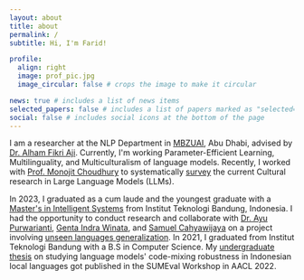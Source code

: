 ```yaml
---
layout: about
title: about
permalink: /
subtitle: Hi, I'm Farid! 

profile:
  align: right
  image: prof_pic.jpg
  image_circular: false # crops the image to make it circular

news: true # includes a list of news items
selected_papers: false # includes a list of papers marked as "selected={true}"
social: false # includes social icons at the bottom of the page
---
```


I am a researcher at the NLP Department in [MBZUAI](https://mbzuai.ac.ae/), Abu Dhabi, advised by <br>[Dr. Alham Fikri Aji](https://afaji.github.io/). Currently, I'm working Parameter-Efficient Learning, Multilinguality, and Multiculturalism of language models. Recently, I worked with [Prof. Monojit Choudhury](https://scholar.google.com/citations?hl=en&user=WR1ImCMAAAAJ&view_op=list_works) to systematically [survey](https://arxiv.org/pdf/2403.15412) the current Cultural research in Large Language Models (LLMs). 

In 2023, I graduated as a cum laude and the youngest graduate with a [Master's in Intelligent Systems](https://stei.itb.ac.id/program-pasca-sarjana/magister-informatika/) from Institut Teknologi Bandung, Indonesia. I had the opportunity to conduct research and collaborate with [Dr. Ayu Purwarianti](https://www.itb.ac.id/staf/profil/ayu-purwarianti), [Genta Indra Winata](https://gentawinata.com/), and [Samuel Cahyawijaya](https://samuelcahyawijaya.github.io/) on a project involving [unseen languages generalization](https://arxiv.org/pdf/2401.06034v2). In 2021, I graduated from Institut Teknologi Bandung with a B.S in Computer Science. My [undergraduate thesis](https://arxiv.org/pdf/2311.12405) on studying language models' code-mixing robustness in Indonesian local languages got published in the SUMEval Workshop in AACL 2022.